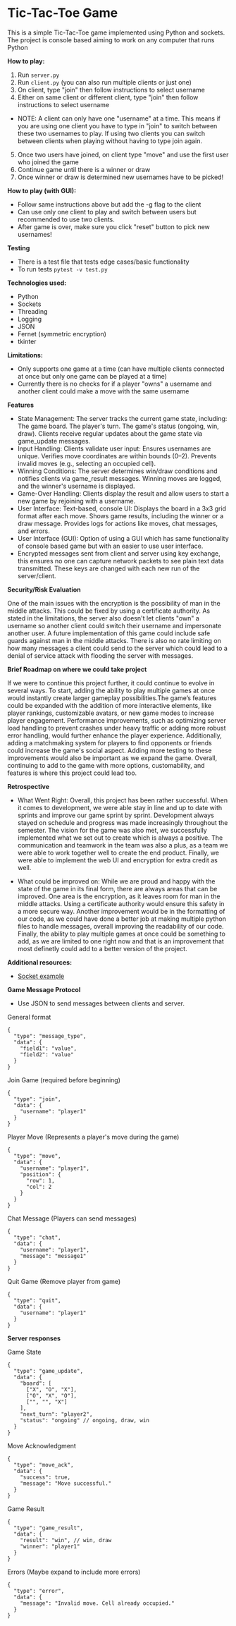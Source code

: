# Tic-Tac-Toe Game

This is a simple Tic-Tac-Toe game implemented using Python and sockets. The project is console based aiming to work on any computer that runs Python

**How to play:**
1. Run `server.py`
2. Run `client.py` (you can also run multiple clients or just one)
3. On client, type "join" then follow instructions to select username
4. Either on same client or different client, type "join" then follow instructions to select username
  * NOTE: A client can only have one "username" at a time. This means if you are using one client you have to type in "join" to switch between these two usernames to play. If using two clients you can switch between clients when playing without having to type join again.
5. Once two users have joined, on client type "move" and use the first user who joined the game
6. Continue game until there is a winner or draw
7. Once winner or draw is determined new usernames have to be picked!

**How to play (with GUI):**
* Follow same instructions above but add the -g flag to the client
* Can use only one client to play and switch between users but recommended to use two clients.
* After game is over, make sure you click "reset" button to pick new usernames!

**Testing**
* There is a test file that tests edge cases/basic functionality
* To run tests `pytest -v test.py`

**Technologies used:**
* Python
* Sockets
* Threading
* Logging
* JSON
* Fernet (symmetric encryption)
* tkinter

**Limitations:**
* Only supports one game at a time (can have multiple clients connected at once but only one game can be played at a time)
* Currently there is no checks for if a player "owns" a username and another client could make a move with the same username

**Features**

* State Management:
The server tracks the current game state, including:
The game board.
The player's turn.
The game's status (ongoing, win, draw).
Clients receive regular updates about the game state via game_update messages.
* Input Handling:
Clients validate user input:
Ensures usernames are unique.
Verifies move coordinates are within bounds (0–2).
Prevents invalid moves (e.g., selecting an occupied cell).
* Winning Conditions:
The server determines win/draw conditions and notifies clients via game_result messages.
Winning moves are logged, and the winner's username is displayed.
* Game-Over Handling:
Clients display the result and allow users to start a new game by rejoining with a username.
* User Interface:
Text-based, console UI:
Displays the board in a 3x3 grid format after each move.
Shows game results, including the winner or a draw message.
Provides logs for actions like moves, chat messages, and errors.
* User Interface (GUI): Option of using a GUI which has same functionality of console based game but with an easier to use user interface.
* Encrypted messages sent from client and server using key exchange, this ensures no one can capture network packets to see plain text data transmitted. These keys are changed with each new run of the server/client.

**Security/Risk Evaluation**

One of the main issues with the encryption is the possibility of man in the middle attacks. This could be fixed by using a certificate authority. As stated in the limitations, the server also doesn't let clients "own" a username so another client could switch their username and impersonate another user. A future implementation of this game could include safe guards against man in the middle attacks. There is also no rate limiting on how many messages a client could send to the server which could lead to a denial of service attack with flooding the server with messages.


**Brief Roadmap on where we could take project**

If we were to continue this project further, it could continue to evolve in several ways. To start, adding the ability to play multiple games at once would instantly create larger gameplay possibilities.The game’s features could be expanded with the addition of more interactive elements, like player rankings, customizable avatars, or new game modes to increase player engagement. Performance improvements, such as optimizing server load handling to prevent crashes under heavy traffic or adding more robust error handling, would further enhance the player experience. Additionally, adding a matchmaking system for players to find opponents or friends could increase the game's social aspect. Adding more testing to these improvements would also be important as we expand the game. Overall, continuing to add to the game with more options, customability, and features is where this project could lead too. 

**Retrospective**

* What Went Right:
  Overall, this project has been rather successful. When it comes to development, we were able stay in line and up to date with sprints and improve our game sprint by sprint. Development always stayed on schedule and progress was made increasingly throughout the semester. The vision for the game was also met, we successfully implemented what we set out to create which is always a positive. The communication and teamwork in the team was also a plus, as a team we were able to work together well to create the end product. Finally, we were able to implement the web UI and encryption for extra credit as well.

* What could be improved on:
   While we are proud and happy with the state of the game in its final form, there are always areas that can be improved. One area is the encryption, as it leaves room for man in the middle attacks. Using a certificate authority would ensure this safety in a more secure way. Another improvement would be in the formatting of our code, as we could have done a better job at making multiple python files to handle messages, overall improving the readability of our code. Finally, the ability to play multiple games at once could be something to add, as we are limited to one right now and that is an improvement that most definetly could add to a better version of the project.

**Additional resources:**
* [Socket example](https://www.geeksforgeeks.org/socket-programming-python/)


**Game Message Protocol**
* Use JSON to send messages between clients and server.

General format

```
{
  "type": "message_type",
  "data": {
    "field1": "value",
    "field2": "value"
  }
} 
```

Join Game (required before beginning)
```
{
  "type": "join",
  "data": {
    "username": "player1"
  }
}
```

Player Move (Represents a player's move during the game)
```
{
  "type": "move",
  "data": {
    "username": "player1",
    "position": {
      "row": 1,
      "col": 2
    }
  }
}
```
Chat Message (Players can send messages)
```
{
  "type": "chat",
  "data": {
    "username": "player1",
    "message": "message1"
  }
}
```
Quit Game (Remove player from game)
```
{
  "type": "quit",
  "data": {
    "username": "player1"
  }
}
```
**Server responses**

Game State
```
{
  "type": "game_update",
  "data": {
    "board": [
      ["X", "O", "X"],
      ["O", "X", "O"],
      ["", "", "X"]
    ],
    "next_turn": "player2",
    "status": "ongoing" // ongoing, draw, win
  }
}
```
Move Acknowledgment
```
{
  "type": "move_ack",
  "data": {
    "success": true,
    "message": "Move successful."
  }
}
```
Game Result
```
{
  "type": "game_result",
  "data": {
    "result": "win", // win, draw
    "winner": "player1"
  }
}
```
Errors (Maybe expand to include more errors)
```
{
  "type": "error",
  "data": {
    "message": "Invalid move. Cell already occupied."
  }
}
```
